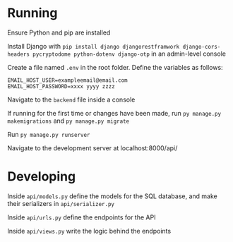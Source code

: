 # Running

Ensure Python and pip are installed

Install Django with `pip install django djangorestframwork django-cors-headers pycryptodome python-dotenv django-otp` in an admin-level console

Create a file named `.env` in the root folder. Define the variables as follows:

```
EMAIL_HOST_USER=exampleemail@email.com
EMAIL_HOST_PASSWORD=xxxx yyyy zzzz
```

Navigate to the `backend` file inside a console

If running for the first time or changes have been made, run `py manage.py makemigrations` and `py manage.py migrate`

Run `py manage.py runserver`

Navigate to the development server at localhost:8000/api/

# Developing

Inside `api/models.py` define the models for the SQL database, and make their serializers in `api/serializer.py`

Inside `api/urls.py` define the endpoints for the API

Inside `api/views.py` write the logic behind the endpoints
